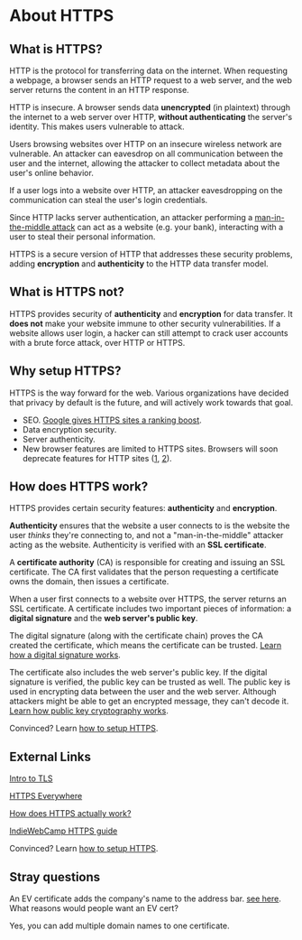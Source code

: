 # About HTTPS

## What is HTTPS?

HTTP is the protocol for transferring data on the internet. When requesting a webpage, a browser sends an HTTP request to a web server, and the web server returns the content in an HTTP response.

HTTP is insecure. A browser sends data **unencrypted** (in plaintext) through the internet to a web server over HTTP, **without authenticating** the server's identity. This makes users vulnerable to attack.

Users browsing websites over HTTP on an insecure wireless network are vulnerable. An attacker can eavesdrop on all communication between the user and the internet, allowing the attacker to collect metadata about the user's online behavior.

If a user logs into a website over HTTP, an attacker eavesdropping on the communication can steal the user's login credentials.

Since HTTP lacks server authentication, an attacker performing a [man-in-the-middle attack](https://en.wikipedia.org/wiki/Man-in-the-middle_attack) can act as a website (e.g. your bank), interacting with a user to steal their personal information.

HTTPS is a secure version of HTTP that addresses these security problems, adding **encryption** and **authenticity** to the HTTP data transfer model.

## What is HTTPS not?

HTTPS provides security of **authenticity** and **encryption** for data transfer. It **does not** make your website immune to other security vulnerabilities. If a website allows user login, a hacker can still attempt to crack user accounts with a brute force attack, over HTTP or HTTPS.

## Why setup HTTPS?

HTTPS is the way forward for the web. Various organizations have decided that privacy by default is the future, and will actively work towards that goal.

* SEO. [Google gives HTTPS sites a ranking boost](http://googlewebmastercentral.blogspot.com/2014/08/https-as-ranking-signal.html).
* Data encryption security.
* Server authenticity.
* New browser features are limited to HTTPS sites. Browsers will soon deprecate features for HTTP sites ([1](https://blog.mozilla.org/security/2015/04/30/deprecating-non-secure-http/), [2](https://www.chromium.org/Home/chromium-security/marking-http-as-non-secure)).

## How does HTTPS work?

HTTPS provides certain security features: **authenticity** and **encryption**.

**Authenticity** ensures that the website a user connects to is the website the user *thinks* they're connecting to, and not a "man-in-the-middle" attacker acting as the website. Authenticity is verified with an **SSL certificate**.

A **certificate authority** (CA) is responsible for creating and issuing an SSL certificate. The CA first validates that the person requesting a certificate owns the domain, then issues a certificate.

When a user first connects to a website over HTTPS, the server returns an SSL certificate. A certificate includes two important pieces of information: a **digital signature** and the **web server's public key**.

The digital signature (along with the certificate chain) proves the CA created the certificate, which means the certificate can be trusted. [Learn how a digital signature works](about-public-key-cryptography.md#digital-signature).

The certificate also includes the web server's public key. If the digital signature is verified, the public key can be trusted as well. The public key is used in encrypting data between the user and the web server. Although attackers might be able to get an encrypted message, they can't decode it. [Learn how public key cryptography works](https://github.com/ericandrewlewis/https-http2-and-wordpress/blob/master/about-public-key-cryptography.md#encrypting-plaintext).

Convinced? Learn [how to setup HTTPS](https-setup-guide.md).

## External Links

[Intro to TLS](http://chimera.labs.oreilly.com/books/1230000000545/ch04.html)

[HTTPS Everywhere](https://www.youtube.com/watch?v=cBhZ6S0PFCY)

[How does HTTPS actually work?](http://robertheaton.com/2014/03/27/how-does-https-actually-work/)

[IndieWebCamp HTTPS guide](http://indiewebcamp.com/https)

Convinced? Learn [how to setup HTTPS](https-setup-guide.md).

## Stray questions

An EV certificate adds the company's name to the address bar. [see here](https://www.globalsign.com/en/ssl-information-center/what-is-an-extended-validation-certificate/). What reasons would people want an EV cert?

Yes, you can add multiple domain names to one certificate.